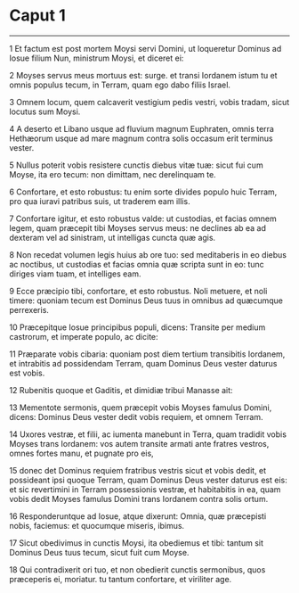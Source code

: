 # Caput 1

***

1 Et factum est post mortem Moysi servi Domini, ut loqueretur Dominus ad Iosue filium Nun, ministrum Moysi, et diceret ei:

2 Moyses servus meus mortuus est: surge. et transi Iordanem istum tu et omnis populus tecum, in Terram, quam ego dabo filiis Israel.

3 Omnem locum, quem calcaverit vestigium pedis vestri, vobis tradam, sicut locutus sum Moysi.

4 A deserto et Libano usque ad fluvium magnum Euphraten, omnis terra Hethæorum usque ad mare magnum contra solis occasum erit terminus vester.

5 Nullus poterit vobis resistere cunctis diebus vitæ tuæ: sicut fui cum Moyse, ita ero tecum: non dimittam, nec derelinquam te.

6 Confortare, et esto robustus: tu enim sorte divides populo huic Terram, pro qua iuravi patribus suis, ut traderem eam illis.

7 Confortare igitur, et esto robustus valde: ut custodias, et facias omnem legem, quam præcepit tibi Moyses servus meus: ne declines ab ea ad dexteram vel ad sinistram, ut intelligas cuncta quæ agis.

8 Non recedat volumen legis huius ab ore tuo: sed meditaberis in eo diebus ac noctibus, ut custodias et facias omnia quæ scripta sunt in eo: tunc diriges viam tuam, et intelliges eam.

9 Ecce præcipio tibi, confortare, et esto robustus. Noli metuere, et noli timere: quoniam tecum est Dominus Deus tuus in omnibus ad quæcumque perrexeris.

10 Præcepitque Iosue principibus populi, dicens: Transite per medium castrorum, et imperate populo, ac dicite:

11 Præparate vobis cibaria: quoniam post diem tertium transibitis Iordanem, et intrabitis ad possidendam Terram, quam Dominus Deus vester daturus est vobis.

12 Rubenitis quoque et Gaditis, et dimidiæ tribui Manasse ait:

13 Mementote sermonis, quem præcepit vobis Moyses famulus Domini, dicens: Dominus Deus vester dedit vobis requiem, et omnem Terram.

14 Uxores vestræ, et filii, ac iumenta manebunt in Terra, quam tradidit vobis Moyses trans Iordanem: vos autem transite armati ante fratres vestros, omnes fortes manu, et pugnate pro eis,

15 donec det Dominus requiem fratribus vestris sicut et vobis dedit, et possideant ipsi quoque Terram, quam Dominus Deus vester daturus est eis: et sic revertimini in Terram possessionis vestræ, et habitabitis in ea, quam vobis dedit Moyses famulus Domini trans Iordanem contra solis ortum.

16 Responderuntque ad Iosue, atque dixerunt: Omnia, quæ præcepisti nobis, faciemus: et quocumque miseris, ibimus.

17 Sicut obedivimus in cunctis Moysi, ita obediemus et tibi: tantum sit Dominus Deus tuus tecum, sicut fuit cum Moyse.

18 Qui contradixerit ori tuo, et non obedierit cunctis sermonibus, quos præceperis ei, moriatur. tu tantum confortare, et viriliter age.


